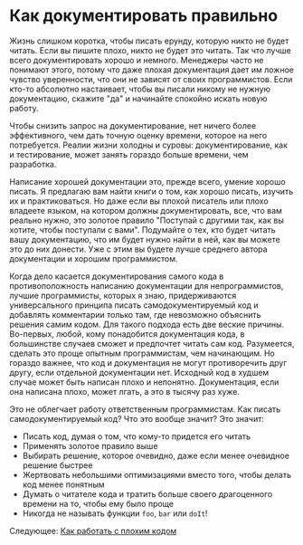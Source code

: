 # Как документировать правильно
[//]: # (Version:1.0.0)
Жизнь слишком коротка, чтобы писать ерунду, которую никто не будет читать. Если вы пишите плохо, никто не будет это читать. Так что лучше всего документировать хорошо и немного. Менеджеры часто не понимают этого, потому что даже плохая документация дает им ложное чувство уверенности, что они не зависят от своих программистов. Если кто-то абсолютно настаивает, чтобы вы писали никому не нужную документацию, скажите "да" и начинайте спокойно искать новую работу. 

Чтобы снизить запрос на документирование, нет ничего более эффективного, чем дать точную оценку времени, которое на него потребуется. Реалии жизни холодны и суровы: документирование, как и тестирование, может занять гораздо больше времени, чем разработка.

Написание хорошей документации это, прежде всего, умение хорошо писать. Я предлагаю вам найти книги о том, как хорошо писать, изучить их и практиковаться. Но даже если вы плохой писатель или плохо владеете языком, на котором должны документировать, все, что вам реально нужно, это золотое правило "Поступай с другими так, как вы хотите, чтобы поступали с вами". Подумайте о тех, кто будет читать вашу документацию, что им будет нужно найти в ней, как вы можете это до них донести. Уже с этим вы будете лучше среднего автора документации и хорошим программистом.

Когда дело касается документирования самого кода в противоположность написанию документации для непрограммистов, лучшие программисты, которых я знаю, придерживаются универсального принципа писать самодокументируемый код и добавлять комментарии только там, где невозможно объяснить решения самим кодом. Для такого подхода есть две веские причины. Во-первых, любой, кому понадобится документация кода, в большинстве случаев сможет и предпочтет читать сам код. Разумеется, сделать это проще опытным программистам, чем начинающим. Но гораздо важнее, что код и документация не могут противоречить друг другу, если отдельной документации нет. Исходный код в худшем случае может быть написан плохо и непонятно. Документация, если она написана плохо, может лгать, а это в тысячу раз хуже.

Это не облегчает работу ответственным программистам. Как писать самодокументируемый код? Что это вообще значит? Это значит:

- Писать код, думая о том, что кому-то придется его читать
- Применять золотое правило выше
- Выбирать решение, которое очевидно, даже если менее очевидное решение быстрее
- Жертвовать небольшими оптимизациями вместо того, чтобы делать код менее понятным
- Думать о читателе кода и тратить больше своего драгоценного времени на то, чтобы ему было проще
- Никогда не называть функции `foo`, `bar` или `doIt`!

Следующее: [Как работать с плохим кодом](06-How-to-Work-with-Poor-Code.md)